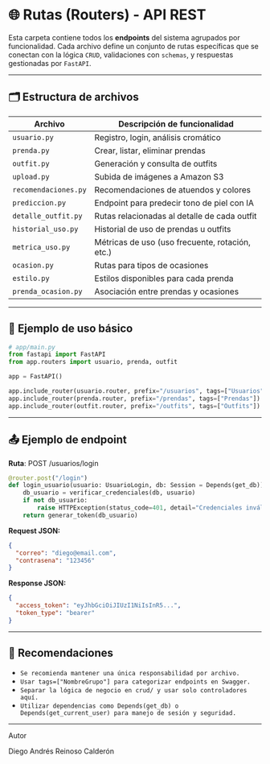 # 🌐 Rutas (Routers) - API REST

Esta carpeta contiene todos los **endpoints** del sistema agrupados por funcionalidad. Cada archivo define un conjunto de rutas específicas que se conectan con la lógica `CRUD`, validaciones con `schemas`, y respuestas gestionadas por `FastAPI`.

---

## 🗂️ Estructura de archivos

| Archivo                | Descripción de funcionalidad                            |
|------------------------|----------------------------------------------------------|
| `usuario.py`           | Registro, login, análisis cromático                     |
| `prenda.py`            | Crear, listar, eliminar prendas                         |
| `outfit.py`            | Generación y consulta de outfits                        |
| `upload.py`            | Subida de imágenes a Amazon S3                          |
| `recomendaciones.py`   | Recomendaciones de atuendos y colores                  |
| `prediccion.py`        | Endpoint para predecir tono de piel con IA             |
| `detalle_outfit.py`    | Rutas relacionadas al detalle de cada outfit           |
| `historial_uso.py`     | Historial de uso de prendas u outfits                  |
| `metrica_uso.py`       | Métricas de uso (uso frecuente, rotación, etc.)        |
| `ocasion.py`           | Rutas para tipos de ocasiones                          |
| `estilo.py`            | Estilos disponibles para cada prenda                   |
| `prenda_ocasion.py`    | Asociación entre prendas y ocasiones                   |

---

## 🧩 Ejemplo de uso básico

```python
# app/main.py
from fastapi import FastAPI
from app.routers import usuario, prenda, outfit

app = FastAPI()

app.include_router(usuario.router, prefix="/usuarios", tags=["Usuarios"])
app.include_router(prenda.router, prefix="/prendas", tags=["Prendas"])
app.include_router(outfit.router, prefix="/outfits", tags=["Outfits"])
```

---
## 📤 Ejemplo de endpoint
**Ruta**: POST /usuarios/login
```python
@router.post("/login")
def login_usuario(usuario: UsuarioLogin, db: Session = Depends(get_db)):
    db_usuario = verificar_credenciales(db, usuario)
    if not db_usuario:
        raise HTTPException(status_code=401, detail="Credenciales inválidas")
    return generar_token(db_usuario)
```
**Request JSON:**
```JSON
{
  "correo": "diego@email.com",
  "contrasena": "123456"
}
```
**Response JSON:**
```JSON
{
  "access_token": "eyJhbGciOiJIUzI1NiIsInR5...",
  "token_type": "bearer"
}
```
---
## 🧠 Recomendaciones
- `Se recomienda mantener una única responsabilidad por archivo.`
- `Usar tags=["NombreGrupo"] para categorizar endpoints en Swagger.`
- `Separar la lógica de negocio en crud/ y usar solo controladores aquí.`
- `Utilizar dependencias como Depends(get_db) o Depends(get_current_user) para manejo de sesión y seguridad.`
---
Autor

Diego Andrés Reinoso Calderón

